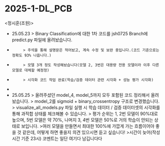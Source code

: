 # 2025-1-DL_PCB
<정시훈(조원)>
* 25.05.23 > Binary Classification에 대한 1차 코드를 jsh0725 Branch에 predict.py 파일에 올려놨습니다.
*          > 주석을 통해 설명문은 적어놨고, 계속 수정 및 보완 중입니다.(코드 기준으로는 정확도 93% 나옵니다.)
*          > 모델 3개 정도 작성해놨습니다(모델 2, 3번은 대용량 전용 모델이라 이후 다른 모델로 대체할 예정정)
*          > 시각화 코드 작업 완료(학습/검증 데이터 관련 시각화 + 성능 평가 시각화)
*
* 25.05.25 > 올려주셨던 model_4, model_5까지 모두 포함된 코드 정리해서 올려놨습니다.
           > model_2를 sigmoid + binary_crossentropy 구조로 변경했습니다.
           > visualize_all_models.py 파일 실행 시 학습 데이터 / 검증 데이터셋의 시각화를 통해 과적합 상태를 체크해볼 수 있습니다.
           > 평가 순위는 1, 2번 모델이 90%대로 높으며, 5번 모델은 약 70%, 나머지 3, 4번 모델은 50%로 거의 학습이 안되는 상태로 보입니다.
           >여러 모델을 만들면서 최대한 100%에 가깝게 가는 흐름이어야 좋을 것 같은데, 어떻게 하면 좋을지 의견 있으시면 듣고 싶습니다!
           >시간이 늦어(작성시간 기준 23시) 코멘트는 일단 여기다 남깁니다다
